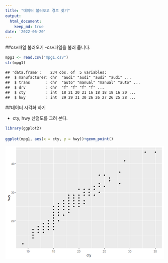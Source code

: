 ```yaml
---
title: "데이터 불러오고 경로 찾기"
output:
  html_document:
    keep_md: true
date: '2022-06-20'
---
```




##csv파일 불러오기 
-csv파일을 불러 옵니다.


```r
mpg1 <- read.csv("mpg1.csv")
str(mpg1)
```

```
## 'data.frame':	234 obs. of  5 variables:
##  $ manufacturer: chr  "audi" "audi" "audi" "audi" ...
##  $ trans       : chr  "auto" "manual" "manual" "auto" ...
##  $ drv         : chr  "f" "f" "f" "f" ...
##  $ cty         : int  18 21 20 21 16 18 18 18 16 20 ...
##  $ hwy         : int  29 29 31 30 26 26 27 26 25 28 ...
```
##데이터 시각화 하기
 - cty, hwy 산점도를 그려 본다.

```r
library(ggplot2)

ggplot(mpg1, aes(x = cty, y = hwy))+geom_point()
```

![](test_files/figure-html/unnamed-chunk-2-1.png)<!-- -->
 
 
 
 
 
 
